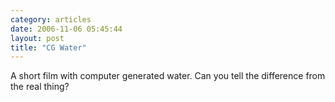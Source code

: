 ```yaml
---
category: articles
date: 2006-11-06 05:45:44
layout: post
title: "CG Water"
---
```


<p>A short film with computer generated water. Can you tell the difference from the real thing?</p><p><iframe title="CG Water" width="480" height="300" data-src="//www.youtube.com/embed/8Pmm9UKqc5I" frameborder="0" allowfullscreen></iframe></p>
